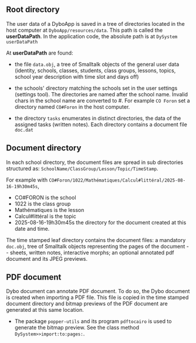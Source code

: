 ## Root directory

The user data of a DyboApp is saved in a tree of directories located
in the host computer at ``DyboApp/resources/data``. This path is
called the **userDataPath**. In the application code, the absolute
path is at ``DySystem userDataPath``

At **userDataPath** are found:

* the file ``data.obj``, a tree of Smalltalk objects of the general user data (identity, schools, classes, students, class groups, lessons, topics, school year description with time slot and days off)

* the schools' directory matching the schools set in the user settings
  (settings tool). The directories are named after the school
  name. Invalid chars in the school name are converted to #. For
  example ``CO Foron`` set a directory named ``CO#Foron`` in the host
  computer.

* the directory ``tasks`` enumerates in distinct directories, the data
  of the assigned tasks (written notes). Each directory contains a
  document file ``doc.dat``

## Document directory

In each school directory, the document files are spread in sub
directories structured as:
``SchoolName/ClassGroup/Lesson/Topic/TimeStamp``.

For example with ``CO#Foron/1022/Mathématiques/Calcul#littéral/2025-08-16-19h30m45s``,
* CO#FORON is the school
* 1022 is the class group
* Mathématiques is the lesson
* Calcul#littéral is the topic
* 2025-08-16-19h30m45s the directory for the document created at this
  date and time.

The time stamped leaf directory contains the document files: a
mandatory ``doc.obj``, tree of Smalltalk objects representing the
pages of the document -- sheets, written notes, interactive morphs; an
optional annotated pdf document and its JPEG previews.

## PDF document
Dybo document can annotate PDF document. To do so, the Dybo document
is created when importing a PDF file. This file is copied in the time
stamped document directory and bitmap previews of the PDF document are
generated at this same location.

* The package ``popper-utils`` and its program ``pdftocairo`` is used
  to generate the bitmap preview. See the class method
  ``DySystem>>import:to:pages:``.
